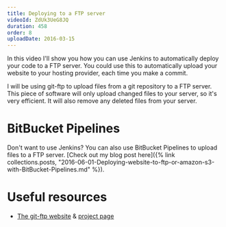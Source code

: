 ```yaml
---
title: Deploying to a FTP server
videoId: ZdUk3UeG8JQ
duration: 458
order: 8
uploadDate: 2016-03-15
---
```


In this video I'll show you how you can use Jenkins to automatically deploy your code to a FTP server. You could use this to automatically upload your website to your hosting provider, each time you make a commit.

I will be using git-ftp to upload files from a git repository to a FTP server. This piece of software will only upload changed files to your server, so it's very efficient. It will also remove any deleted files from your server.

# BitBucket Pipelines
Don't want to use Jenkins? You can also use BitBucket Pipelines to upload files to a FTP server. [Check out my blog post here]({% link collections.posts, "2016-06-01-Deploying-website-to-ftp-or-amazon-s3-with-BitBucket-Pipelines.md" %}).

# Useful resources
* <a href="https://git-ftp.github.io/" target="_blank">The git-ftp website</a> & <a href="https://github.com/git-ftp/git-ftp" target="_blank">project page</a>
